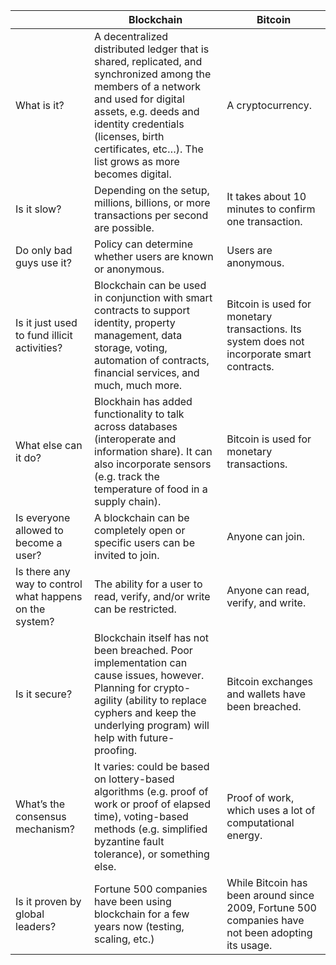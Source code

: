 
|    | Blockchain | Bitcoin |
|--- | --- | --- |
| What is it? | A decentralized distributed ledger that is shared, replicated, and synchronized among the members of a network and used for digital assets, e.g. deeds and identity credentials (licenses, birth certificates, etc…).  The list grows as more becomes digital. | A cryptocurrency. |
| Is it slow? | Depending on the setup, millions, billions, or more transactions per second are possible. | It takes about 10 minutes to confirm one transaction. |
| Do only bad guys use it? | Policy can determine whether users are known or anonymous. | Users are anonymous. |
| Is it just used to fund illicit activities? | Blockchain can be used in conjunction with smart contracts to support identity, property management, data storage, voting, automation of contracts, financial services, and much, much more. | Bitcoin is used for monetary transactions.  Its system does not incorporate smart contracts. |
| What else can it do? | Blockhain has added functionality to talk across databases (interoperate and information share).  It can also incorporate sensors (e.g. track the temperature of food in a supply chain). | Bitcoin is used for monetary transactions. | 
| Is everyone allowed to become a user? | A blockchain can be completely open or specific users can be invited to join. | Anyone can join.|
| Is there any way to control what happens on the system? | The ability for a user to read, verify, and/or write can be restricted. | Anyone can read, verify, and write. |
| Is it secure? | Blockchain itself has not been breached.  Poor implementation can cause issues, however.  Planning for crypto-agility (ability to replace cyphers and keep the underlying program) will help with future-proofing. | Bitcoin exchanges and wallets have been breached. |
| What’s the consensus mechanism? | It varies: could be based on lottery-based algorithms (e.g. proof of work or proof of elapsed time), voting-based methods (e.g. simplified byzantine fault tolerance), or something else. | Proof of work, which uses a lot of computational energy. |
| Is it proven by global leaders? | Fortune 500 companies have been using blockchain for a few years now (testing, scaling, etc.) | While Bitcoin has been around since 2009, Fortune 500 companies have not been adopting its usage. |
